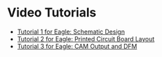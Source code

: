 # Video Tutorials
* [Tutorial 1 for Eagle: Schematic Design](https://www.youtube.com/watch?v=1AXwjZoyNno&list=PL868B73617C6F6FAD)
* [Tutorial 2 for Eagle: Printed Circuit Board Layout](https://www.youtube.com/watch?v=CCTs0mNXY24&index=2&list=PL868B73617C6F6FAD)
* [Tutorial 3 for Eagle: CAM Output and DFM](https://www.youtube.com/watch?v=oId-h6AeXXE&index=3&list=PL868B73617C6F6FAD)
